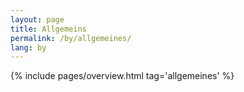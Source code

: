 ```yaml
---
layout: page
title: Allgemeins
permalink: /by/allgemeines/
lang: by
---
```


{% include pages/overview.html tag='allgemeines' %}
